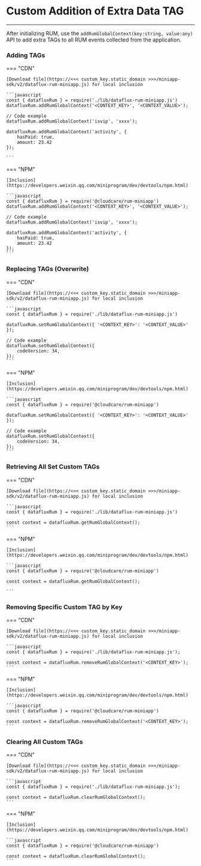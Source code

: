 # Custom Addition of Extra Data TAG

---

After initializing RUM, use the `addRumGlobalContext(key:string, value:any)` API to add extra TAGs to all RUM events collected from the application.

### Adding TAGs

=== "CDN"

    [Download file](https://<<< custom_key.static_domain >>>/miniapp-sdk/v2/dataflux-rum-miniapp.js) for local inclusion

    ```javascript
    const { datafluxRum } = require('./lib/dataflux-rum-miniapp.js')
    datafluxRum.addRumGlobalContext('<CONTEXT_KEY>', '<CONTEXT_VALUE>');

    // Code example
    datafluxRum.addRumGlobalContext('isvip', 'xxxx');

    datafluxRum.addRumGlobalContext('activity', {
        hasPaid: true,
        amount: 23.42
    });

    ```

=== "NPM"

    [Inclusion](https://developers.weixin.qq.com/miniprogram/dev/devtools/npm.html)

    ```javascript
    const { datafluxRum } = require('@cloudcare/rum-miniapp')
    datafluxRum.addRumGlobalContext('<CONTEXT_KEY>', '<CONTEXT_VALUE>');

    // Code example
    datafluxRum.addRumGlobalContext('isvip', 'xxxx');

    datafluxRum.addRumGlobalContext('activity', {
        hasPaid: true,
        amount: 23.42
    });
    ```

### Replacing TAGs (Overwrite)

=== "CDN"

    [Download file](https://<<< custom_key.static_domain >>>/miniapp-sdk/v2/dataflux-rum-miniapp.js) for local inclusion

    ```javascript
    const { datafluxRum } = require('./lib/dataflux-rum-miniapp.js')

    datafluxRum.setRumGlobalContext({ '<CONTEXT_KEY>': '<CONTEXT_VALUE>' });

    // Code example
    datafluxRum.setRumGlobalContext({
        codeVersion: 34,
    });
    ```

=== "NPM"

    [Inclusion](https://developers.weixin.qq.com/miniprogram/dev/devtools/npm.html)

    ```javascript
    const { datafluxRum } = require('@cloudcare/rum-miniapp')

    datafluxRum.setRumGlobalContext({ '<CONTEXT_KEY>': '<CONTEXT_VALUE>' });

    // Code example
    datafluxRum.setRumGlobalContext({
        codeVersion: 34,
    });
    ```

### Retrieving All Set Custom TAGs

=== "CDN"

    [Download file](https://<<< custom_key.static_domain >>>/miniapp-sdk/v2/dataflux-rum-miniapp.js) for local inclusion

    ```javascript
    const { datafluxRum } = require('./lib/dataflux-rum-miniapp.js')

    const context = datafluxRum.getRumGlobalContext();
    ```

=== "NPM"

    [Inclusion](https://developers.weixin.qq.com/miniprogram/dev/devtools/npm.html)

    ```javascript
    const { datafluxRum } = require('@cloudcare/rum-miniapp')

    const context = datafluxRum.getRumGlobalContext();

    ```

### Removing Specific Custom TAG by Key

=== "CDN"

    [Download file](https://<<< custom_key.static_domain >>>/miniapp-sdk/v2/dataflux-rum-miniapp.js) for local inclusion

    ```javascript
    const { datafluxRum } = require('./lib/dataflux-rum-miniapp.js');

    const context = datafluxRum.removeRumGlobalContext('<CONTEXT_KEY>');
    ```

=== "NPM"

    [Inclusion](https://developers.weixin.qq.com/miniprogram/dev/devtools/npm.html)

    ```javascript
    const { datafluxRum } = require('@cloudcare/rum-miniapp')

    const context = datafluxRum.removeRumGlobalContext('<CONTEXT_KEY>');
    ```

### Clearing All Custom TAGs

=== "CDN"

    [Download file](https://<<< custom_key.static_domain >>>/miniapp-sdk/v2/dataflux-rum-miniapp.js) for local inclusion

    ```javascript
    const { datafluxRum } = require('./lib/dataflux-rum-miniapp.js');

    const context = datafluxRum.clearRumGlobalContext();
    ```

=== "NPM"

    [Inclusion](https://developers.weixin.qq.com/miniprogram/dev/devtools/npm.html)

    ```javascript
    const { datafluxRum } = require('@cloudcare/rum-miniapp')

    const context = datafluxRum.clearRumGlobalContext();
    ```
